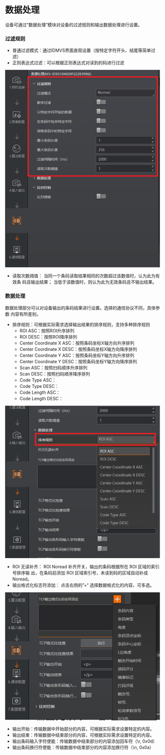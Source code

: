 # 数据处理

设备可通过“数据处理”模块对设备的过滤规则和输出数据处理进行设置。

### 过滤规则

* 普通过滤模式：通过IDMVS界面直观设置（按特定字符开头、结尾等简单过滤）
* 正则表达式过滤：可以根据正则表达式对读到的码进行过滤

![](<../.gitbook/assets/image (93).png>)

* 读取次数阈值： 当同一个条码读取结果相同的次数超过该数值时，认为此为有效条 码且输出结果； 当低于该数值时，则认为此为无效条码且不输出结果。

### 数据处理

数据处理部分可以对设备输出的条码结果进行设置。选择的通信协议不同，具体参数 内容有所差别。

* 排序规则：可根据实际需求选择输出结果的排序规则，支持多种排序规则
  * ROI ASC：按照ROI升序排列
  * ROI DESC：按照ROI降序排列
  * Center Coordinate X ASC：按照条码坐标X轴方向升序排列
  * Center Coordinate X DESC：按照条码坐标X轴方向降序排列
  * Center Coordinate Y ASC：按照条码坐标Y轴方向升序排列
  * Center Coordinate Y DESC：按照条码坐标Y轴方向降序排列
  * Scan ASC：按照扫码顺序升序排列
  * Scan DESC：按照扫码顺序降序排列
  * Code Type ASC：
  * Code Type DESC：
  * Code Length ASC：
  * Code Length DESC：

![](<../.gitbook/assets/image (95).png>)



* ROI 无读补齐： ROI Noread 补齐开关，输出的条码根据所在 ROI 区域的索引号排序输 出，在条码前添加 ROI 区域索引号，未读到码的区域自动补成 Noread。
* 输出格式化标志符添加： 点击右侧的”+“ 选择数据格式化的内容，可多选。

![](<../.gitbook/assets/image (96).png>)

* 输出开始：传输数据中开始部分的内容，可根据实际需求设置特定的内容。
* 输出结束：传输数据中结束部分的内容，可根据实际需求设置特定的内容。
* 输出条码输入字符使能：传输数据中结束部分的内容添加回车符（\r, 0x0d）
* 输出条码换行符使能：传输数据中结束部分的内容添加换行符（\n, 0x0a）

